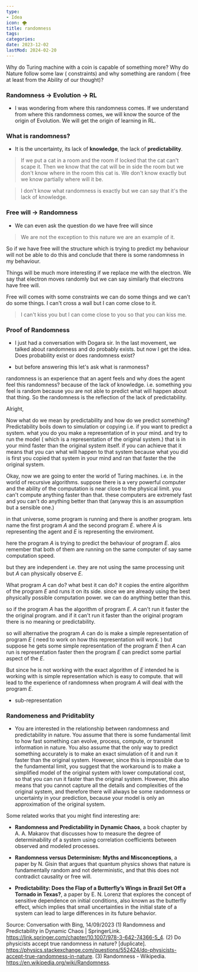 ```yaml
---
type:
- Idea
icon: 🌪️
title: randomness
tags:
categories:
date: 2023-12-02
lastMod: 2024-02-20
---
```

Why do Turing machine with a coin is capable of something more?
Why do Nature follow some law ( constraints) and why something are random ( free at least from the Ability of our thought)?
### Randomness $\to$ Evolution $\to$ RL


  + I was wondering from where this randomness comes. If we understand from where this randomness comes, we will know the source of the origin of Evolution. We will get the origin of learning in RL.

### What is randomness?


  + It is the uncertainty, its lack of **knowledge**, the lack of **predictability**. 

> If we put a cat in a room and the room if locked that the cat can't scape it. Then we know that the cat will be in side the room but we don't know where in the room this cat is. We don't know exactly but we know partially where will it be.  

> I don't know what randomness is exactly but we can say that it's the lack of knowledge.

### Free will $\to$ Randomness


  + We can even ask the question do we have free will since
> We are not the exception to this nature we are an example of it. 
 
So if we have free will the structure which is trying to predict my behaviour will not be able to do this and conclude that there is some randomness in my behaviour. 

Things will be much more interesting if we replace me with the electron. We say that electron moves randomly but we can say similarly that electrons have free will.

Free will comes with some constraints we can do some things and we can't do some things.  I can't cross a wall but I can come close to it.
>I can't kiss you but I can come close to you so that you can kiss me.

### Proof of Randomness


  + I just had a conversation with Dogara sir. In the last movement, we talked about randomness and do probably exists. but now I get the idea. Does probability exist or does randomness exist?

  + but before answering this let's ask what is ranmoness? 

randomness is an experience that an agent feels and why does the agent feel this randomness? because of the lack of knowledge. i.e. something you feel is random because you are not able to predict what will happen about that thing. So the randomness is the reflection of the lack of predictability. 

Alright,

Now what do we mean by predictability and how do we predict something? Predictability boils down to simulation or copying i.e. if you want to predict a system. what you do you make a representation of in your mind. and try to run the model ( which is a representation of the original system.) that is in your mind faster than the original system itself. if you can achieve that it means that you can what will happen to that system because what you did is first you copied that system in your mind and ran that faster the the original system. 

Okay, now we are going to enter the world of Turing machines. i.e. in the world of recursive algorithms. suppose there is a very powerful computer and the ability of the computation is near close to the physical limit. you can't compute anything faster than that. these computers are extremely fast and you can't do anything better than that (anyway this is an assumption but a sensible one.)

in that universe, some program is running and there is another program. lets name the first program $A$ and the second program $E$. where $A$ is representing the agent and $E$ is representing the enviroment. 

here the program $A$ is trying to predict the behaviour of program $E$.  alos remember that both of them are running on the same computer of say same computation speed. 

but they are independent i.e. they are not using the same processing unit but $A$ can physically observe $E$. 

What program $A$ can do? what best it can do? 
it copies the entire algorithm of the program $E$ and runs it on its side. since we are already using the best physically possible computation power. we can do anything better than this. 

so if the program $A$ has the algorithm of program $E$. $A$ can't run it faster the the original program. and if it can't run it faster than the original program there is no meaning or predictability. 

so will alternative the program $A$ can do is make a simple representation of program $E$ ( need to work on how this representation will work. ) but suppose he gets some simple representation of the program $E$ then  $A$ can run is representation faster then the program $E$ can predict some partial aspect of the $E$.

But since he is not working with the exact algorithm of $E$ intended he is working with is simple representation which is easy to compute. that will lead to the experience of randomness when program $A$ will deal with the program $E$.

  + sub-representation

### Randomeness and Priditablity


  + You are interested in the relationship between randomness and predictability in nature. You assume that there is some fundamental limit to how fast something can evolve, process, compute, or transmit information in nature. You also assume that the only way to predict something accurately is to make an exact simulation of it and run it faster than the original system. However, since this is impossible due to the fundamental limit, you suggest that the workaround is to make a simplified model of the original system with lower computational cost, so that you can run it faster than the original system. However, this also means that you cannot capture all the details and complexities of the original system, and therefore there will always be some randomness or uncertainty in your prediction, because your model is only an approximation of the original system.

Some related works that you might find interesting are:

  + **Randomness and Predictability in Dynamic Chaos**, a book chapter by A. A. Makarov that discusses how to measure the degree of determinability of a system using correlation coefficients between observed and modeled processes.

  + **Randomness versus Determinism: Myths and Misconceptions**, a paper by N. Gisin that argues that quantum physics shows that nature is fundamentally random and not deterministic, and that this does not contradict causality or free will.

  + **Predictability: Does the Flap of a Butterfly’s Wings in Brazil Set Off a Tornado in Texas?**, a paper by E. N. Lorenz that explores the concept of sensitive dependence on initial conditions, also known as the butterfly effect, which implies that small uncertainties in the initial state of a system can lead to large differences in its future behavior.

Source: Conversation with Bing, 14/09/2023
(1) Randomness and Predictability in Dynamic Chaos | SpringerLink. https://link.springer.com/chapter/10.1007/978-3-642-74366-5_4.
(2) Do physicists accept true randomness in nature? [duplicate]. https://physics.stackexchange.com/questions/552424/do-physicists-accept-true-randomness-in-nature.
(3) Randomness - Wikipedia. https://en.wikipedia.org/wiki/Randomness.
